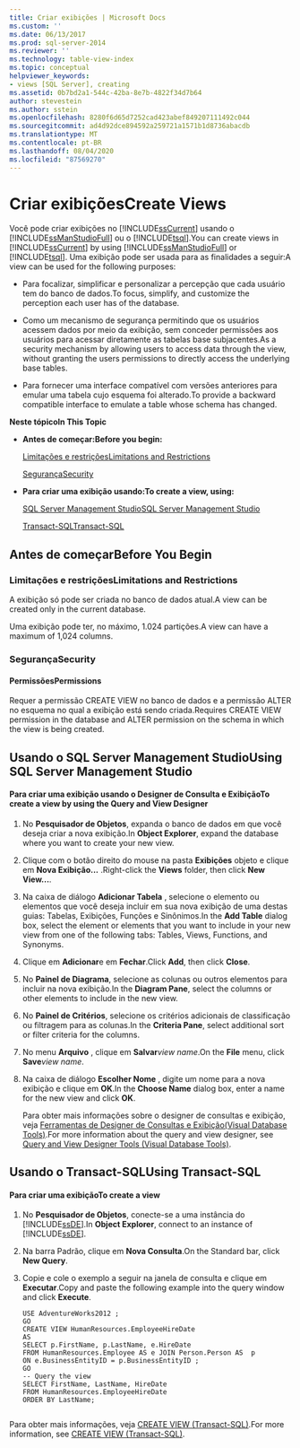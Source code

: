 ```yaml
---
title: Criar exibições | Microsoft Docs
ms.custom: ''
ms.date: 06/13/2017
ms.prod: sql-server-2014
ms.reviewer: ''
ms.technology: table-view-index
ms.topic: conceptual
helpviewer_keywords:
- views [SQL Server], creating
ms.assetid: 0b7bd2a1-544c-42ba-8e7b-4822f34d7b64
author: stevestein
ms.author: sstein
ms.openlocfilehash: 8280f6d65d7252cad423abef849207111492c044
ms.sourcegitcommit: ad4d92dce894592a259721a1571b1d8736abacdb
ms.translationtype: MT
ms.contentlocale: pt-BR
ms.lasthandoff: 08/04/2020
ms.locfileid: "87569270"
---
```

# <a name="create-views"></a><span data-ttu-id="8e4dd-102">Criar exibições</span><span class="sxs-lookup"><span data-stu-id="8e4dd-102">Create Views</span></span>
  <span data-ttu-id="8e4dd-103">Você pode criar exibições no [!INCLUDE[ssCurrent](../../includes/sscurrent-md.md)] usando o [!INCLUDE[ssManStudioFull](../../includes/ssmanstudiofull-md.md)] ou o [!INCLUDE[tsql](../../includes/tsql-md.md)].</span><span class="sxs-lookup"><span data-stu-id="8e4dd-103">You can create views in [!INCLUDE[ssCurrent](../../includes/sscurrent-md.md)] by using [!INCLUDE[ssManStudioFull](../../includes/ssmanstudiofull-md.md)] or [!INCLUDE[tsql](../../includes/tsql-md.md)].</span></span> <span data-ttu-id="8e4dd-104">Uma exibição pode ser usada para as finalidades a seguir:</span><span class="sxs-lookup"><span data-stu-id="8e4dd-104">A view can be used for the following purposes:</span></span>  
  
-   <span data-ttu-id="8e4dd-105">Para focalizar, simplificar e personalizar a percepção que cada usuário tem do banco de dados.</span><span class="sxs-lookup"><span data-stu-id="8e4dd-105">To focus, simplify, and customize the perception each user has of the database.</span></span>  
  
-   <span data-ttu-id="8e4dd-106">Como um mecanismo de segurança permitindo que os usuários acessem dados por meio da exibição, sem conceder permissões aos usuários para acessar diretamente as tabelas base subjacentes.</span><span class="sxs-lookup"><span data-stu-id="8e4dd-106">As a security mechanism by allowing users to access data through the view, without granting the users permissions to directly access the underlying base tables.</span></span>  
  
-   <span data-ttu-id="8e4dd-107">Para fornecer uma interface compatível com versões anteriores para emular uma tabela cujo esquema foi alterado.</span><span class="sxs-lookup"><span data-stu-id="8e4dd-107">To provide a backward compatible interface to emulate a table whose schema has changed.</span></span>  
  
 <span data-ttu-id="8e4dd-108">**Neste tópico**</span><span class="sxs-lookup"><span data-stu-id="8e4dd-108">**In This Topic**</span></span>  
  
-   <span data-ttu-id="8e4dd-109">**Antes de começar:**</span><span class="sxs-lookup"><span data-stu-id="8e4dd-109">**Before you begin:**</span></span>  
  
     [<span data-ttu-id="8e4dd-110">Limitações e restrições</span><span class="sxs-lookup"><span data-stu-id="8e4dd-110">Limitations and Restrictions</span></span>](#Restrictions)  
  
     [<span data-ttu-id="8e4dd-111">Segurança</span><span class="sxs-lookup"><span data-stu-id="8e4dd-111">Security</span></span>](#Security)  
  
-   <span data-ttu-id="8e4dd-112">**Para criar uma exibição usando:**</span><span class="sxs-lookup"><span data-stu-id="8e4dd-112">**To create a view, using:**</span></span>  
  
     [<span data-ttu-id="8e4dd-113">SQL Server Management Studio</span><span class="sxs-lookup"><span data-stu-id="8e4dd-113">SQL Server Management Studio</span></span>](#SSMSProcedure)  
  
     [<span data-ttu-id="8e4dd-114">Transact-SQL</span><span class="sxs-lookup"><span data-stu-id="8e4dd-114">Transact-SQL</span></span>](#TsqlProcedure)  
  
##  <a name="before-you-begin"></a><a name="BeforeYouBegin"></a> <span data-ttu-id="8e4dd-115">Antes de começar</span><span class="sxs-lookup"><span data-stu-id="8e4dd-115">Before You Begin</span></span>  
  
###  <a name="limitations-and-restrictions"></a><a name="Restrictions"></a> <span data-ttu-id="8e4dd-116">Limitações e restrições</span><span class="sxs-lookup"><span data-stu-id="8e4dd-116">Limitations and Restrictions</span></span>  
 <span data-ttu-id="8e4dd-117">A exibição só pode ser criada no banco de dados atual.</span><span class="sxs-lookup"><span data-stu-id="8e4dd-117">A view can be created only in the current database.</span></span>  
  
 <span data-ttu-id="8e4dd-118">Uma exibição pode ter, no máximo, 1.024 partições.</span><span class="sxs-lookup"><span data-stu-id="8e4dd-118">A view can have a maximum of 1,024 columns.</span></span>  
  
###  <a name="security"></a><a name="Security"></a> <span data-ttu-id="8e4dd-119">Segurança</span><span class="sxs-lookup"><span data-stu-id="8e4dd-119">Security</span></span>  
  
####  <a name="permissions"></a><a name="Permissions"></a> <span data-ttu-id="8e4dd-120">Permissões</span><span class="sxs-lookup"><span data-stu-id="8e4dd-120">Permissions</span></span>  
 <span data-ttu-id="8e4dd-121">Requer a permissão CREATE VIEW no banco de dados e a permissão ALTER no esquema no qual a exibição está sendo criada.</span><span class="sxs-lookup"><span data-stu-id="8e4dd-121">Requires CREATE VIEW permission in the database and ALTER permission on the schema in which the view is being created.</span></span>  
  
##  <a name="using-sql-server-management-studio"></a><a name="SSMSProcedure"></a> <span data-ttu-id="8e4dd-122">Usando o SQL Server Management Studio</span><span class="sxs-lookup"><span data-stu-id="8e4dd-122">Using SQL Server Management Studio</span></span>  
  
#### <a name="to-create-a-view-by-using-the-query-and-view-designer"></a><span data-ttu-id="8e4dd-123">Para criar uma exibição usando o Designer de Consulta e Exibição</span><span class="sxs-lookup"><span data-stu-id="8e4dd-123">To create a view by using the Query and View Designer</span></span>  
  
1.  <span data-ttu-id="8e4dd-124">No **Pesquisador de Objetos**, expanda o banco de dados em que você deseja criar a nova exibição.</span><span class="sxs-lookup"><span data-stu-id="8e4dd-124">In **Object Explorer**, expand the database where you want to create your new view.</span></span>  
  
2.  <span data-ttu-id="8e4dd-125">Clique com o botão direito do mouse na pasta **Exibições** objeto e clique em **Nova Exibição...** .</span><span class="sxs-lookup"><span data-stu-id="8e4dd-125">Right-click the **Views** folder, then click **New View...**.</span></span>  
  
3.  <span data-ttu-id="8e4dd-126">Na caixa de diálogo **Adicionar Tabela** , selecione o elemento ou elementos que você deseja incluir em sua nova exibição de uma destas guias: Tabelas, Exibições, Funções e Sinônimos.</span><span class="sxs-lookup"><span data-stu-id="8e4dd-126">In the **Add Table** dialog box, select the element or elements that you want to include in your new view from one of the following tabs: Tables, Views, Functions, and Synonyms.</span></span>  
  
4.  <span data-ttu-id="8e4dd-127">Clique em **Adicionar**e em **Fechar**.</span><span class="sxs-lookup"><span data-stu-id="8e4dd-127">Click **Add**, then click **Close**.</span></span>  
  
5.  <span data-ttu-id="8e4dd-128">No **Painel de Diagrama**, selecione as colunas ou outros elementos para incluir na nova exibição.</span><span class="sxs-lookup"><span data-stu-id="8e4dd-128">In the **Diagram Pane**, select the columns or other elements to include in the new view.</span></span>  
  
6.  <span data-ttu-id="8e4dd-129">No **Painel de Critérios**, selecione os critérios adicionais de classificação ou filtragem para as colunas.</span><span class="sxs-lookup"><span data-stu-id="8e4dd-129">In the **Criteria Pane**, select additional sort or filter criteria for the columns.</span></span>  
  
7.  <span data-ttu-id="8e4dd-130">No menu **Arquivo** , clique em **Salvar**_view name_.</span><span class="sxs-lookup"><span data-stu-id="8e4dd-130">On the **File** menu, click **Save**_view name_.</span></span>  
  
8.  <span data-ttu-id="8e4dd-131">Na caixa de diálogo **Escolher Nome** , digite um nome para a nova exibição e clique em **OK**.</span><span class="sxs-lookup"><span data-stu-id="8e4dd-131">In the **Choose Name** dialog box, enter a name for the new view and click **OK**.</span></span>  
  
     <span data-ttu-id="8e4dd-132">Para obter mais informações sobre o designer de consultas e exibição, veja [Ferramentas de Designer de Consultas e Exibição&#40;Visual Database Tools&#41;](../../ssms/visual-db-tools/visual-database-tools.md).</span><span class="sxs-lookup"><span data-stu-id="8e4dd-132">For more information about the query and view designer, see [Query and View Designer Tools &#40;Visual Database Tools&#41;](../../ssms/visual-db-tools/visual-database-tools.md).</span></span>  
  
##  <a name="using-transact-sql"></a><a name="TsqlProcedure"></a> <span data-ttu-id="8e4dd-133">Usando o Transact-SQL</span><span class="sxs-lookup"><span data-stu-id="8e4dd-133">Using Transact-SQL</span></span>  
  
#### <a name="to-create-a-view"></a><span data-ttu-id="8e4dd-134">Para criar uma exibição</span><span class="sxs-lookup"><span data-stu-id="8e4dd-134">To create a view</span></span>  
  
1.  <span data-ttu-id="8e4dd-135">No **Pesquisador de Objetos**, conecte-se a uma instância do [!INCLUDE[ssDE](../../includes/ssde-md.md)].</span><span class="sxs-lookup"><span data-stu-id="8e4dd-135">In **Object Explorer**, connect to an instance of [!INCLUDE[ssDE](../../includes/ssde-md.md)].</span></span>  
  
2.  <span data-ttu-id="8e4dd-136">Na barra Padrão, clique em **Nova Consulta**.</span><span class="sxs-lookup"><span data-stu-id="8e4dd-136">On the Standard bar, click **New Query**.</span></span>  
  
3.  <span data-ttu-id="8e4dd-137">Copie e cole o exemplo a seguir na janela de consulta e clique em **Executar**.</span><span class="sxs-lookup"><span data-stu-id="8e4dd-137">Copy and paste the following example into the query window and click **Execute**.</span></span>  
  
    ```  
    USE AdventureWorks2012 ;   
    GO  
    CREATE VIEW HumanResources.EmployeeHireDate  
    AS  
    SELECT p.FirstName, p.LastName, e.HireDate  
    FROM HumanResources.Employee AS e JOIN Person.Person AS  p  
    ON e.BusinessEntityID = p.BusinessEntityID ;   
    GO  
    -- Query the view  
    SELECT FirstName, LastName, HireDate  
    FROM HumanResources.EmployeeHireDate  
    ORDER BY LastName;  
  
    ```  
  
 <span data-ttu-id="8e4dd-138">Para obter mais informações, veja [CREATE VIEW &#40;Transact-SQL&#41;](/sql/t-sql/statements/create-view-transact-sql).</span><span class="sxs-lookup"><span data-stu-id="8e4dd-138">For more information, see [CREATE VIEW &#40;Transact-SQL&#41;](/sql/t-sql/statements/create-view-transact-sql).</span></span>  
  
  
